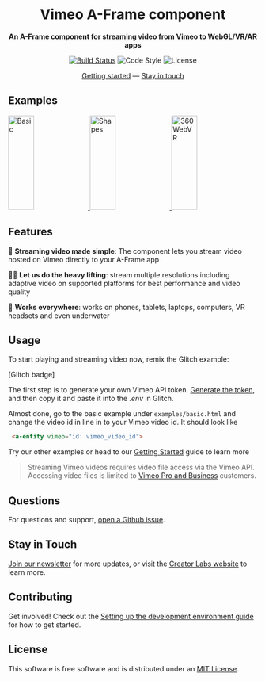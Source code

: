 <h1 align="center">Vimeo A-Frame component</h1>

<p align="center"><b>An A-Frame component for streaming video from Vimeo to WebGL/VR/AR apps</b></p>

<p align="center">
  <a href="https://app.codeship.com/projects/325924"><img src="https://app.codeship.com/projects/dc6de560-07c0-0137-30da-5e4580378d6f/status?branch=master" alt="Build Status"></a>
    <img src="https://img.shields.io/badge/code_style-standard-brightgreen.svg" alt="Code Style">
    <img src="https://img.shields.io/npm/l/aframe.svg?style=flat-square" alt="License"></a>
</p>

<div align="center">
  <a href="https://github.com/vimeo/vimeo-threejs-player/wiki/Getting-Started-%F0%9F%9A%80">Getting started</a>
  &mdash;
  <a href="#stay-in-touch">Stay in touch</a>
</div>

## Examples

<a href="#">
  <img alt="Basic" target="_blank" src="https://i.imgur.com/4EZryzy.gif" height="190" width="32%">
</a>
<a href="#">
  <img alt="Shapes" target="_blank" src="https://i.imgur.com/XZi8pfj.gif" height="190" width="32%">
</a>
<a href="#">
  <img alt="360 WebVR" target="_blank" src="https://i.imgur.com/2xo8mrq.gif" height="190" width="32%">
</a>


## Features
📼 **Streaming video made simple**: The component lets you stream video hosted on Vimeo directly to your A-Frame app

🏋🏿‍ **Let us do the heavy lifting**: stream multiple resolutions including adaptive video on supported platforms for best performance and video quality

📱 **Works everywhere**: works on phones, tablets, laptops, computers, VR headsets and even underwater

## Usage
To start playing and streaming video now, remix the Glitch example:

[Glitch badge]

The first step is to generate your own Vimeo API token. [Generate the token](https://vimeo-authy.herokuapp.com/auth/vimeo/webgl), and then copy it and paste it into the *.env* in Glitch.

Almost done, go to the basic example under `examples/basic.html`
 and change the video id in line in to your Vimeo video id. It should look like
 ```html
  <a-entity vimeo="id: vimeo_video_id">
 ```
Try our other examples or head to our [Getting Started](https://github.com/vimeo/aframe-vimeo-component/wiki/Getting-Started-%F0%9F%9A%80) guide to learn more

> Streaming Vimeo videos requires video file access via the Vimeo API. Accessing video files is limited to [Vimeo Pro and Business](https://vimeo.com/upgrade) customers.

## Questions
For questions and support, [open a Github issue](https://github.com/vimeo/aframe-vimeo-component/issues/new).

## Stay in Touch
[Join our newsletter](https://vimeo.us6.list-manage.com/subscribe?u=a3cca16f9d09cecb87db4be05&id=28000dad3e) for more updates, or visit the [Creator Labs website](https://labs.vimeo.com) to learn more.

## Contributing
Get involved! Check out the [Setting up the development environment guide](https://github.com/vimeo/vimeo-threejs-player/wiki/Setting-up-the-development-environment-%F0%9F%91%B7%F0%9F%8F%BD%E2%80%8D) for how to get started.

## License
This software is free software and is distributed under an [MIT License](LICENSE).
